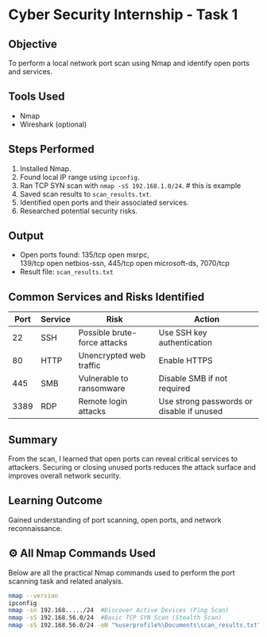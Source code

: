 
# Cyber Security Internship - Task 1

## Objective
To perform a local network port scan using Nmap and identify open ports and services.

## Tools Used
- Nmap
- Wireshark (optional)

## Steps Performed
1. Installed Nmap.
2. Found local IP range using `ipconfig`.
3. Ran TCP SYN scan with `nmap -sS 192.168.1.0/24`. # this is example
4. Saved scan results to `scan_results.txt`.
5. Identified open ports and their associated services.
6. Researched potential security risks.

## Output
- Open ports found: 135/tcp  open  msrpc,  
                    139/tcp  open  netbios-ssn, 
                    445/tcp  open  microsoft-ds, 
                    7070/tcp
- Result file: `scan_results.txt`

## Common Services and Risks Identified 

| Port | Service | Risk | Action |
|------|----------|------|--------|
| 22 | SSH | Possible brute-force attacks | Use SSH key authentication |
| 80 | HTTP | Unencrypted web traffic | Enable HTTPS |
| 445 | SMB | Vulnerable to ransomware | Disable SMB if not required |
| 3389 | RDP | Remote login attacks | Use strong passwords or disable if unused |


## Summary
From the scan, I learned that open ports can reveal critical services to attackers. 
Securing or closing unused ports reduces the attack surface and improves overall network security.

## Learning Outcome
Gained understanding of port scanning, open ports, and network reconnaissance.

## ⚙️ All Nmap Commands Used

Below are all the practical Nmap commands used to perform the port scanning task and related analysis.
```bash
nmap --version
ipconfig
nmap -sn 192.168...../24  #Discover Active Devices (Ping Scan)
nmap -sS 192.168.56.0/24  #Basic TCP SYN Scan (Stealth Scan)
nmap -sS 192.168.56.0/24 -oN "%userprofile%\Documents\scan_results.txt"  #Save Scan Output to a File





